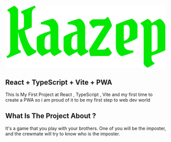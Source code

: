 
<div align="center">
  <img src="public/icons/Kaazep.svg" alt="Logo" width="500"/>
</div>

## React + TypeScript + Vite + PWA

This Is My First Project at React , TypeScript , Vite and my first time to create a PWA 
so i am proud of it to be my first step to web dev world

## What Is The Project About ?
It's a game that you play with your brothers. One of you will be the imposter, and the crewmate will try to know who is the imposter.
